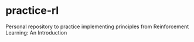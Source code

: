 # practice-rl
Personal repository to practice implementing principles from Reinforcement Learning: An Introduction
